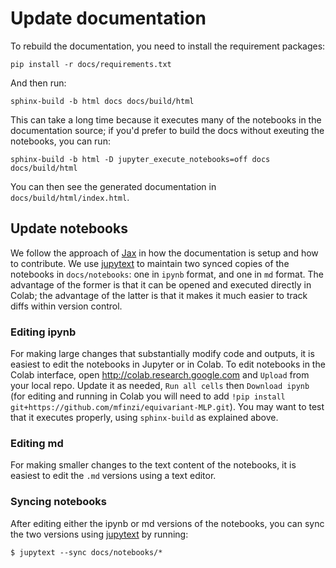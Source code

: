 # Update documentation

To rebuild the documentation, you need to install the requirement packages:
```
pip install -r docs/requirements.txt
```
And then run:
```
sphinx-build -b html docs docs/build/html
```
This can take a long time because it executes many of the notebooks in the documentation source;
if you'd prefer to build the docs without exeuting the notebooks, you can run:
```
sphinx-build -b html -D jupyter_execute_notebooks=off docs docs/build/html
```
You can then see the generated documentation in `docs/build/html/index.html`.

## Update notebooks
We follow the approach of [Jax](https://jax.readthedocs.io/) in how the documentation is setup and how to contribute.
We use [jupytext](https://jupytext.readthedocs.io/) to maintain two synced copies of the notebooks
in `docs/notebooks`: one in `ipynb` format, and one in `md` format. The advantage of the former
is that it can be opened and executed directly in Colab; the advantage of the latter is that
it makes it much easier to track diffs within version control.

### Editing ipynb

For making large changes that substantially modify code and outputs, it is easiest to
edit the notebooks in Jupyter or in Colab. To edit notebooks in the Colab interface,
open <http://colab.research.google.com> and `Upload` from your local repo.
Update it as needed, `Run all cells` then `Download ipynb` (for editing and running in Colab you will need to add 
`!pip install git+https://github.com/mfinzi/equivariant-MLP.git`).
You may want to test that it executes properly, using `sphinx-build` as explained above.

### Editing md

For making smaller changes to the text content of the notebooks, it is easiest to edit the
`.md` versions using a text editor.

### Syncing notebooks

After editing either the ipynb or md versions of the notebooks, you can sync the two versions
using [jupytext](https://jupytext.readthedocs.io/) by running:

```
$ jupytext --sync docs/notebooks/*
```